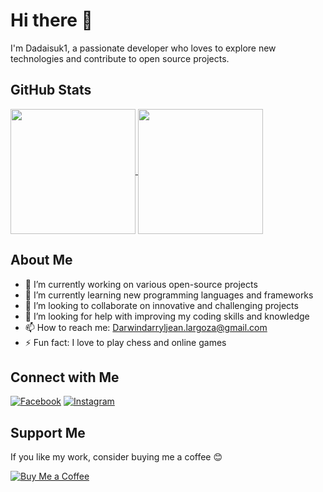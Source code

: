 # Hi there 👋

I'm Dadaisuk1, a passionate developer who loves to explore new technologies and contribute to open source projects.

## GitHub Stats

<a href="https://github.com/Dadaisuk1/github-readme-stats">
  <img height=200 align="center" src="https://github-readme-stats.vercel.app/api?username=Dadaisuk1&show_icons=true&theme=radical" />
</a>
<a href="https://github.com/anuraghazra/convoychat">
  <img height=200 align="center" src="https://github-readme-stats.vercel.app/api/top-langs?username=Dadaisuk1&layout=compact&langs_count=8&card_width=320&theme=radical" />
</a>

## About Me

- 🔭 I’m currently working on various open-source projects
- 🌱 I’m currently learning new programming languages and frameworks
- 👯 I’m looking to collaborate on innovative and challenging projects
- 🤔 I’m looking for help with improving my coding skills and knowledge
- 📫 How to reach me: Darwindarryljean.largoza@gmail.com
- ⚡ Fun fact: I love to play chess and online games

## Connect with Me

[![Facebook](https://img.shields.io/badge/Facebook-Follow-blue)](https://www.facebook.com/darryl.largoza/)
[![Instagram](https://img.shields.io/badge/Instagram-Follow-blue)](https://www.instagram.com/dadaisuk1/)

## Support Me

If you like my work, consider buying me a coffee 😊

[![Buy Me a Coffee](https://img.shields.io/badge/Buy%20Me%20a%20Coffee-Support-yellow)](https://www.buymeacoffee.com/dadaisuk1)

